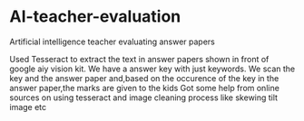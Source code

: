 # AI-teacher-evaluation
Artificial intelligence teacher evaluating answer papers

Used Tesseract to extract the text in answer papers shown in front of google aiy vision kit.
We have a answer key with just keywords.
We scan the key and the answer paper and,based on the occurence of the key in the answer paper,the marks are given to the kids
Got some help from online sources on using tesseract and image cleaning process like skewing tilt image etc
